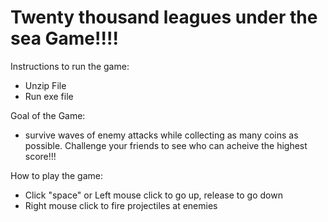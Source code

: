 # Twenty thousand leagues under the sea Game!!!!

Instructions to run the game:
- Unzip File
- Run exe file

Goal of the Game:
- survive waves of enemy attacks while collecting as many coins as possible. Challenge your friends to see who can acheive the highest score!!!

How to play the game:
- Click "space" or Left mouse click to go up, release to go down
- Right mouse click to fire projectiles at enemies
